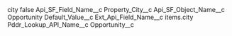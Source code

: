 <?xml version="1.0" encoding="UTF-8"?>
<CustomMetadata xmlns="http://soap.sforce.com/2006/04/metadata" xmlns:xsi="http://www.w3.org/2001/XMLSchema-instance" xmlns:xsd="http://www.w3.org/2001/XMLSchema">
    <label>city</label>
    <protected>false</protected>
    <values>
        <field>Api_SF_Field_Name__c</field>
        <value xsi:type="xsd:string">Property_City__c</value>
    </values>
    <values>
        <field>Api_SF_Object_Name__c</field>
        <value xsi:type="xsd:string">Opportunity</value>
    </values>
    <values>
        <field>Default_Value__c</field>
        <value xsi:nil="true"/>
    </values>
    <values>
        <field>Ext_Api_Field_Name__c</field>
        <value xsi:type="xsd:string">items.city</value>
    </values>
    <values>
        <field>Pddr_Lookup_API_Name__c</field>
        <value xsi:type="xsd:string">Opportunity__c</value>
    </values>
</CustomMetadata>

